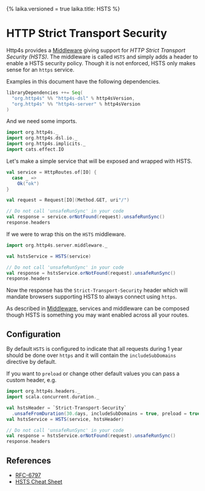 {%
laika.versioned = true
laika.title: HSTS
%}

# HTTP Strict Transport Security

Http4s provides a [Middleware] giving support for *HTTP Strict Transport Security (HSTS)*.
The middleware is called `HSTS` and simply adds a header to enable a HSTS security policy.
Though it is not enforced, HSTS only makes sense for an `https` service.

Examples in this document have the following dependencies.

```scala
libraryDependencies ++= Seq(
  "org.http4s" %% "http4s-dsl" % http4sVersion,
  "org.http4s" %% "http4s-server" % http4sVersion
)
```

And we need some imports.

```scala mdoc:silent
import org.http4s._
import org.http4s.dsl.io._
import org.http4s.implicits._
import cats.effect.IO
```

Let's make a simple service that will be exposed and wrapped with HSTS.

```scala mdoc
val service = HttpRoutes.of[IO] {
  case _ =>
    Ok("ok")
}

val request = Request[IO](Method.GET, uri"/")

// Do not call 'unsafeRunSync' in your code
val response = service.orNotFound(request).unsafeRunSync()
response.headers
```

If we were to wrap this on the `HSTS` middleware.

```scala mdoc:silent
import org.http4s.server.middleware._
```

```scala mdoc:nest
val hstsService = HSTS(service)

// Do not call 'unsafeRunSync' in your code
val response = hstsService.orNotFound(request).unsafeRunSync()
response.headers
```

Now the response has the `Strict-Transport-Security` header which will mandate browsers
supporting HSTS to always connect using `https`.

As described in [Middleware], services and middleware can be composed though HSTS
is something you may want enabled across all your routes.

## Configuration

By default `HSTS` is configured to indicate that all requests during 1 year
should be done over `https` and it will contain the `includeSubDomains` directive by default.

If you want to `preload` or change other default values you can pass a custom header, e.g.

```scala mdoc:silent
import org.http4s.headers._
import scala.concurrent.duration._
```

```scala mdoc:nest
val hstsHeader = `Strict-Transport-Security`
  .unsafeFromDuration(30.days, includeSubDomains = true, preload = true)
val hstsService = HSTS(service, hstsHeader)

// Do not call 'unsafeRunSync' in your code
val response = hstsService.orNotFound(request).unsafeRunSync()
response.headers
```

## References

* [RFC-6797](https://tools.ietf.org/html/rfc6797)
* [HSTS Cheat Sheet](https://www.owasp.org/index.php/HTTP_Strict_Transport_Security_Cheat_Sheet)

[Middleware]: middleware.md
